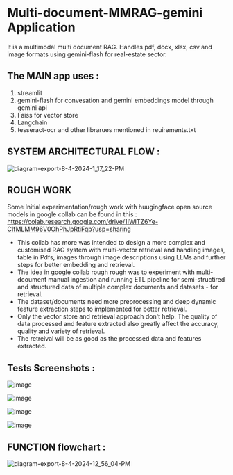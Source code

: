 # Multi-document-MMRAG-gemini Application
It is a multimodal multi document RAG. Handles pdf, docx, xlsx, csv and image formats using gemini-flash for real-estate sector. 


## The MAIN app uses : 
1. streamlit
2. gemini-flash for convesation and gemini embeddings model through gemini api
3. Faiss for vector store
4. Langchain
5. tesseract-ocr
and other librarues mentioned in reuirements.txt 


## SYSTEM ARCHITECTURAL FLOW :

![diagram-export-8-4-2024-1_17_22-PM](https://github.com/user-attachments/assets/c1bd389c-761b-46fc-a0f0-4d64fa2ee5ab)



## ROUGH WORK

Some Initial experimentation/rough work with huugingface open source models in google collab can be found in this : 
https://colab.research.google.com/drive/1IWITZ6Ye-CIfMLMM96V0OhPhJpRtiFqp?usp=sharing

- This collab has more was intended to design a more complex and customised RAG system with multi-vector retrieval and handling images, table in Pdfs, images through image descriptions using LLMs and further steps for better embedding and retrieval. 
- The idea in google collab rough rough was to experiment with multi-dcoument manual ingestion and running ETL pipeline for semi-structired and structured data of multiple complex documents and datasets - for retrieval. 
- The dataset/documents need more preprocessing and deep dynamic feature extraction steps to implemented for better retrieval. 
- Only the vector store and retrieval approach don't help. The quality of data processed and feature extracted also greatly affect the accuracy, quality and variety of retrieval. 
- The retreival will be as good as the processed data and features extracted.  



## Tests Screenshots : 
![image](https://github.com/user-attachments/assets/99d61911-748a-4be6-b52d-c21971e6030d)

![image](https://github.com/user-attachments/assets/07432d93-a4e5-49a9-91c7-e4ab43aa53ce)

![image](https://github.com/user-attachments/assets/1df8377a-7b9c-4474-a5fa-5a756c757d64)

![image](https://github.com/user-attachments/assets/6a656752-4e9c-4738-9a92-3bd3a11956a5)



## FUNCTION flowchart : 

![diagram-export-8-4-2024-12_56_04-PM](https://github.com/user-attachments/assets/338c941b-c7e1-42b2-bc47-49f40c364007)



